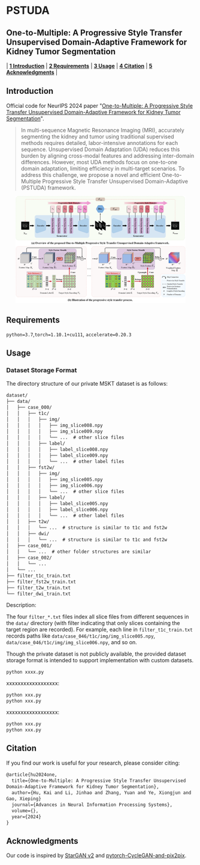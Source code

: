 # PSTUDA
## One-to-Multiple: A Progressive Style Transfer Unsupervised Domain-Adaptive Framework for Kidney Tumor Segmentation

| **[1 Introduction](#introduction)** 
| **[2 Requirements](#requirements)**
| **[3 Usage](#usage)**
| **[4 Citation](#citation)**
| **[5 Acknowledgments](#acknowledgments)** |

<a id="introduction"></a>
## Introduction

Official code for NeurIPS 2024 paper "[One-to-Multiple: A Progressive Style Transfer Unsupervised Domain-Adaptive Framework for Kidney Tumor Segmentation]()".

> In multi-sequence Magnetic Resonance Imaging (MRI), accurately segmenting the kidney and tumor using traditional supervised methods requires detailed, labor-intensive annotations for each sequence. Unsupervised Domain Adaptation (UDA) reduces this burden by aligning cross-modal features and addressing inter-domain differences. However, most UDA methods focus on one-to-one domain adaptation, limiting efficiency in multi-target scenarios. To address this challenge, we propose a novel and efficient One-to-Multiple Progressive Style Transfer Unsupervised Domain-Adaptive (PSTUDA) framework.

<div align=center><img src="PSTUDA.png", width="90%"></div>

<a id="requirements"></a>
## Requirements

`python=3.7`,`torch=1.10.1+cu111`, `accelerate=0.20.3`

<a id="usage"></a>

## Usage

### Dataset Storage Format

The directory structure of our private MSKT dataset is as follows:

```
dataset/
├── data/
│   ├── case_000/
│   │   ├── t1c/
│   │   │   ├── img/
│   │   │   │   ├── img_slice008.npy
│   │   │   │   ├── img_slice009.npy
│   │   │   │   └── ...  # other slice files
│   │   │   ├── label/
│   │   │   │   ├── label_slice008.npy
│   │   │   │   ├── label_slice009.npy
│   │   │   │   └── ...  # other label files
│   │   ├── fst2w/
│   │   │   ├── img/
│   │   │   │   ├── img_slice005.npy
│   │   │   │   ├── img_slice006.npy
│   │   │   │   └── ...  # other slice files
│   │   │   ├── label/
│   │   │   │   ├── label_slice005.npy
│   │   │   │   ├── label_slice006.npy
│   │   │   │   └── ...  # other label files
│   │   ├── t2w/
│   │   │   └── ...  # structure is similar to t1c and fst2w
│   │   ├── dwi/
│   │   │   └── ...  # structure is similar to t1c and fst2w
│   ├── case_001/
│   │   └── ...  # other folder structures are similar
│   ├── case_002/
│   │   └── ...
│   └── ...
├── filter_t1c_train.txt
├── filter_fst2w_train.txt
├── filter_t2w_train.txt
└── filter_dwi_train.txt
```

Description:

The four `filter_*.txt` files index all slice files from different sequences in the `data/` directory (with filter indicating that only slices containing the target region are recorded). 
For example, each line in `filter_t1c_train.txt` records paths like `data/case_046/t1c/img/img_slice005.npy`, `data/case_046/t1c/img/img_slice006.npy`, and so on.

Though the private dataset is not publicly available, the provided dataset storage format is intended to support implementation with custom datasets.

```
python xxxx.py
```

xxxxxxxxxxxxxxxxxx: 

```
python xxx.py
python xxx.py
```
xxxxxxxxxxxxxxxxxx: 
```
python xxx.py
python xxx.py
```

<a id="citation"></a>

## Citation

If you find our work is useful for your research, please consider citing:

```
@article{hu2024one,
  title={One-to-Multiple: A Progressive Style Transfer Unsupervised Domain-Adaptive Framework for Kidney Tumor Segmentation},
  author={Hu, Kai and Li, Jinhao and Zhang, Yuan and Ye, Xiongjun and Gao, Xieping}
  journal={Advances in Neural Information Processing Systems},
  volume={},
  year={2024}
}
```

<a id="acknowledgments"></a>

## Acknowledgments

Our code is inspired by [StarGAN v2](https://github.com/clovaai/stargan-v2) and [pytorch-CycleGAN-and-pix2pix](https://github.com/junyanz/pytorch-CycleGAN-and-pix2pix).
